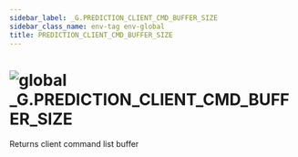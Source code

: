 ```yaml
---
sidebar_label: _G.PREDICTION_CLIENT_CMD_BUFFER_SIZE
sidebar_class_name: env-tag env-global
title: PREDICTION_CLIENT_CMD_BUFFER_SIZE
---
```


# <img src='/img/wiki/global.png' alt='global' data-tag='env-tag' /> **_G**.PREDICTION_CLIENT_CMD_BUFFER_SIZE
Returns client command list buffer<br/>
